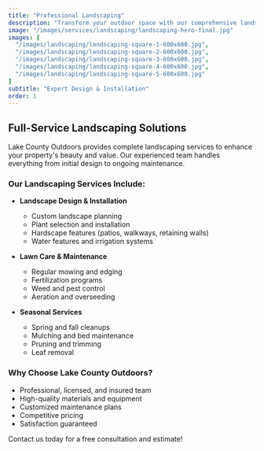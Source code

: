 ```yaml
---
title: "Professional Landscaping"
description: "Transform your outdoor space with our comprehensive landscaping services including design, installation, and maintenance."
image: "/images/services/landscaping/landscaping-hero-final.jpg"
images: [
  "/images/landscaping/landscaping-square-1-600x600.jpg",
  "/images/landscaping/landscaping-square-2-600x600.jpg",
  "/images/landscaping/landscaping-square-3-600x600.jpg",
  "/images/landscaping/landscaping-square-4-600x600.jpg",
  "/images/landscaping/landscaping-square-5-600x600.jpg"
]
subtitle: "Expert Design & Installation"
order: 1
---
```


## Full-Service Landscaping Solutions

Lake County Outdoors provides complete landscaping services to enhance your property's beauty and value. Our experienced team handles everything from initial design to ongoing maintenance.

### Our Landscaping Services Include:

- **Landscape Design & Installation**
  - Custom landscape planning
  - Plant selection and installation
  - Hardscape features (patios, walkways, retaining walls)
  - Water features and irrigation systems

- **Lawn Care & Maintenance**
  - Regular mowing and edging
  - Fertilization programs
  - Weed and pest control
  - Aeration and overseeding

- **Seasonal Services**
  - Spring and fall cleanups
  - Mulching and bed maintenance
  - Pruning and trimming
  - Leaf removal

### Why Choose Lake County Outdoors?

- Professional, licensed, and insured team
- High-quality materials and equipment
- Customized maintenance plans
- Competitive pricing
- Satisfaction guaranteed

Contact us today for a free consultation and estimate!